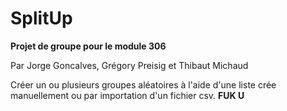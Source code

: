 # SplitUp
**Projet de groupe pour le module 306**

Par Jorge Goncalves, Grégory Preisig et Thibaut Michaud

Créer un ou plusieurs groupes aléatoires à l'aide d'une liste crée manuellement ou
par importation d'un fichier csv.
**FUK U**
